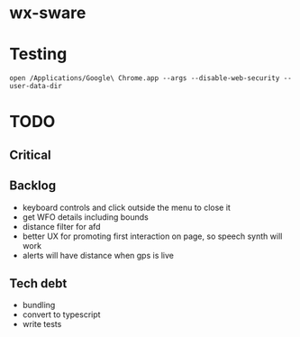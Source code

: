 # wx-sware

# Testing
`open /Applications/Google\ Chrome.app --args --disable-web-security --user-data-dir`

# TODO
## Critical

## Backlog
- keyboard controls and click outside the menu to close it
- get WFO details including bounds
- distance filter for afd
- better UX for promoting first interaction on page, so speech synth will work
- alerts will have distance when gps is live

## Tech debt
- bundling
- convert to typescript
- write tests
